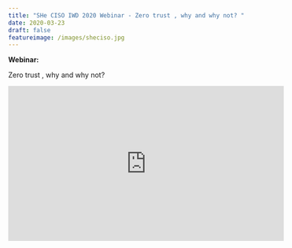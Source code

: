 ```yaml
---
title: "SHe CISO IWD 2020 Webinar - Zero trust , why and why not? "
date: 2020-03-23
draft: false
featureimage: /images/sheciso.jpg
---
```


**Webinar:**

Zero trust , why and why not?


<iframe width="560" height="315" src="https://www.youtube.com/embed/aT3Mpjr7ug0" frameborder="0" allow="accelerometer; autoplay; clipboard-write; encrypted-media; gyroscope; picture-in-picture" allowfullscreen></iframe>